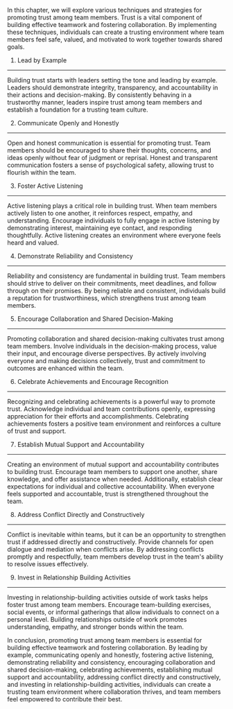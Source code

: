 
In this chapter, we will explore various techniques and strategies for promoting trust among team members. Trust is a vital component of building effective teamwork and fostering collaboration. By implementing these techniques, individuals can create a trusting environment where team members feel safe, valued, and motivated to work together towards shared goals.

1. Lead by Example
------------------

Building trust starts with leaders setting the tone and leading by example. Leaders should demonstrate integrity, transparency, and accountability in their actions and decision-making. By consistently behaving in a trustworthy manner, leaders inspire trust among team members and establish a foundation for a trusting team culture.

2. Communicate Openly and Honestly
----------------------------------

Open and honest communication is essential for promoting trust. Team members should be encouraged to share their thoughts, concerns, and ideas openly without fear of judgment or reprisal. Honest and transparent communication fosters a sense of psychological safety, allowing trust to flourish within the team.

3. Foster Active Listening
--------------------------

Active listening plays a critical role in building trust. When team members actively listen to one another, it reinforces respect, empathy, and understanding. Encourage individuals to fully engage in active listening by demonstrating interest, maintaining eye contact, and responding thoughtfully. Active listening creates an environment where everyone feels heard and valued.

4. Demonstrate Reliability and Consistency
------------------------------------------

Reliability and consistency are fundamental in building trust. Team members should strive to deliver on their commitments, meet deadlines, and follow through on their promises. By being reliable and consistent, individuals build a reputation for trustworthiness, which strengthens trust among team members.

5. Encourage Collaboration and Shared Decision-Making
-----------------------------------------------------

Promoting collaboration and shared decision-making cultivates trust among team members. Involve individuals in the decision-making process, value their input, and encourage diverse perspectives. By actively involving everyone and making decisions collectively, trust and commitment to outcomes are enhanced within the team.

6. Celebrate Achievements and Encourage Recognition
---------------------------------------------------

Recognizing and celebrating achievements is a powerful way to promote trust. Acknowledge individual and team contributions openly, expressing appreciation for their efforts and accomplishments. Celebrating achievements fosters a positive team environment and reinforces a culture of trust and support.

7. Establish Mutual Support and Accountability
----------------------------------------------

Creating an environment of mutual support and accountability contributes to building trust. Encourage team members to support one another, share knowledge, and offer assistance when needed. Additionally, establish clear expectations for individual and collective accountability. When everyone feels supported and accountable, trust is strengthened throughout the team.

8. Address Conflict Directly and Constructively
-----------------------------------------------

Conflict is inevitable within teams, but it can be an opportunity to strengthen trust if addressed directly and constructively. Provide channels for open dialogue and mediation when conflicts arise. By addressing conflicts promptly and respectfully, team members develop trust in the team's ability to resolve issues effectively.

9. Invest in Relationship Building Activities
---------------------------------------------

Investing in relationship-building activities outside of work tasks helps foster trust among team members. Encourage team-building exercises, social events, or informal gatherings that allow individuals to connect on a personal level. Building relationships outside of work promotes understanding, empathy, and stronger bonds within the team.

In conclusion, promoting trust among team members is essential for building effective teamwork and fostering collaboration. By leading by example, communicating openly and honestly, fostering active listening, demonstrating reliability and consistency, encouraging collaboration and shared decision-making, celebrating achievements, establishing mutual support and accountability, addressing conflict directly and constructively, and investing in relationship-building activities, individuals can create a trusting team environment where collaboration thrives, and team members feel empowered to contribute their best.
